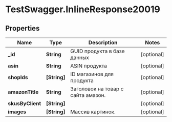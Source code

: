 # TestSwagger.InlineResponse20019

## Properties

Name | Type | Description | Notes
------------ | ------------- | ------------- | -------------
**_id** | **String** | GUID продукта в базе данных | [optional] 
**asin** | **String** | ASIN продукта | [optional] 
**shopIds** | **[String]** | ID магазинов для продукта | [optional] 
**amazonTitle** | **String** | Заголовок на товар с сайта амазон. | [optional] 
**skusByClient** | **[String]** |  | [optional] 
**images** | **[String]** | Массив картинок. | [optional] 


